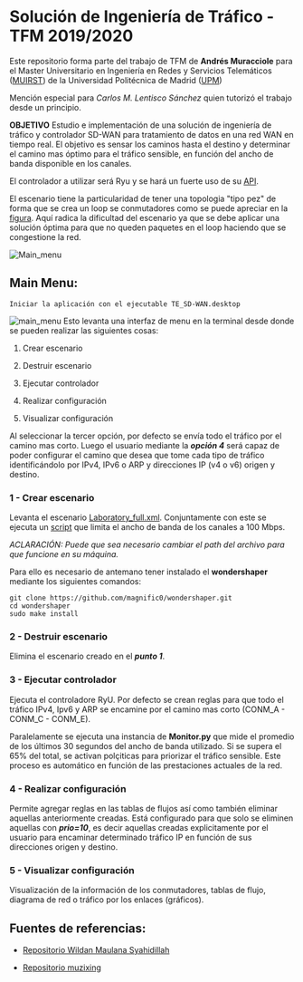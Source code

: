 # Solución de Ingeniería de Tráfico - TFM 2019/2020

Este repositorio forma parte del trabajo de TFM de **Andrés Muracciole** para el Master Universitario en Ingeniería en Redes y Servicios Telemáticos ([MUIRST](https://www.dit.upm.es/~posgrado/muirst/)) de la Universidad Politécnica de Madrid ([UPM](https://www.upm.es/))

Mención especial para _Carlos M. Lentisco Sánchez_ quien tutorizó el trabajo desde un principio.

**OBJETIVO**
Estudio e implementación de una solución de ingeniería de tráfico y controlador SD-WAN para tratamiento de datos en una red WAN en tiempo real. El objetivo es sensar los caminos hasta el destino y determinar el camino mas óptimo para el tráfico sensible, en función del ancho de banda disponible en los canales.

El controlador a utilizar será Ryu y se hará un fuerte uso de su [API](https://ryu.readthedocs.io/en/latest/app/ofctl_rest.html#).

El escenario tiene la particularidad de tener una topologia "tipo pez" de forma que se crea un loop se conmutadores como se puede apreciar en la [figura](https://github.com/amuracciole/TrafficEngineering_SDWAN/blob/master/Imagenes/Topologia.png). Aquí radica la dificultad del escenario ya que se debe aplicar una solución óptima para que no queden paquetes en el loop haciendo que se congestione la red.

![Main_menu](https://github.com/amuracciole/TrafficEngineering_SDWAN/blob/master/Imagenes/Main_menu.png)

## Main Menu:

```
Iniciar la aplicación con el ejecutable TE_SD-WAN.desktop
```
![main_menu](https://github.com/amuracciole/TrafficEngineering_SDWAN/blob/master/Imagenes/Main.png)
Esto levanta una interfaz de menu en la terminal desde donde se pueden realizar las siguientes cosas:

1. Crear escenario

2. Destruir escenario

3. Ejecutar controlador

4. Realizar configuración

5. Visualizar configuración

Al seleccionar la tercer opción, por defecto se envía todo el tráfico por el camino mas corto. Luego el usuario mediante la ***opción 4*** será capaz de poder configurar el camino que desea que tome cada tipo de tráfico identificándolo por IPv4, IPv6 o ARP y direcciones IP (v4 o v6) origen y destino.

### 1 - Crear escenario

Levanta el escenario [Laboratory_full.xml](https://github.com/amuracciole/TrafficEngineering_SDWAN/blob/master/Escenario/Laboratory_full.xml). Conjuntamente con este se ejecuta un [script](https://github.com/amuracciole/TrafficEngineering_SDWAN/blob/master/TFM/Wondershaper.sh) que limita el ancho de banda de los canales a 100 Mbps.

_ACLARACIÓN: Puede que sea necesario cambiar el path del archivo para que funcione en su máquina._

Para ello es necesario de antemano tener instalado el **wondershaper** mediante los siguientes comandos:
```
git clone https://github.com/magnific0/wondershaper.git
cd wondershaper
sudo make install
```

### 2 - Destruir escenario

Elimina el escenario creado en el ***punto 1***.

### 3 - Ejecutar controlador

Ejecuta el controladore RyU. Por defecto se crean reglas para que todo el tráfico IPv4, Ipv6 y ARP se encamine por el camino mas corto (CONM_A - CONM_C - CONM_E).

Paralelamente se ejecuta una instancia de **Monitor.py** que mide el promedio de los últimos 30 segundos del ancho de banda utilizado.  Si se supera el 65% del total, se activan polçiticas para priorizar el tráfico sensible. Este proceso es automático en función de las prestaciones actuales de la red.

### 4 - Realizar configuración

Permite agregar reglas en las tablas de flujos así como también eliminar aquellas anteriormente creadas. Está configurado para que solo se eliminen aquellas con ***prio=10***, es decir aquellas creadas explicitamente por el usuario para encaminar determinado tráfico IP en función de sus direcciones origen y destino.

### 5 - Visualizar configuración

Visualización de la información de los conmutadores, tablas de flujo, diagrama de red o tráfico por los enlaces (gráficos).


## Fuentes de referencias:

- [Repositorio Wildan Maulana Syahidillah](https://github.com/wildan2711)

- [Repositorio muzixing](https://github.com/muzixing/ryu)

